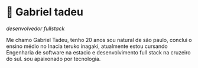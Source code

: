# 👾 Gabriel tadeu 

*desenvolvedor fullstack*

Me chamo Gabriel Tadeu, tenho 20 anos sou natural de são paulo, conclui o ensino médio no Inacia teruko inagaki, atualmente estou cursando Engenharia de software na estacio e desenvolvimento full stack na cruzeiro do sul. sou apaixonado por tecnologia.
